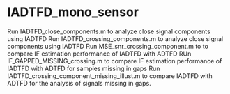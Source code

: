 # IADTFD_mono_sensor
Run IADTFD_close_components.m to analyze close signal components using IADTFD
Run IADTFD_crossing_components.m to analyze close signal components using IADTFD
Run MSE_snr_crossing_component.m to to compare IF estimation performance of IADTFD with ADTFD
RUn IF_GAPPED_MISSING_crossing.m to compare IF estimation performance of IADTFD with ADTFD for samples missing in gaps
Run IADTFD_crossing_component_missing_illust.m to compare IADTFD with ADTFD for the analysis of signals missing in gaps. 
